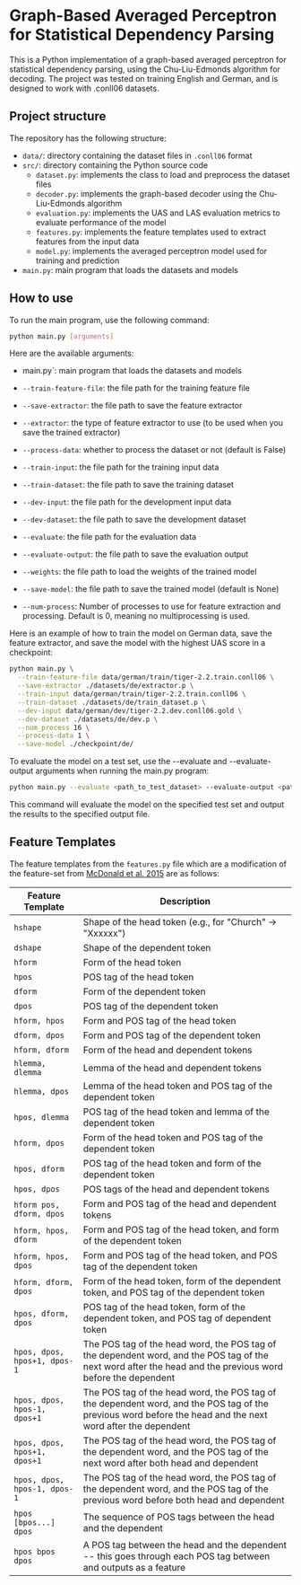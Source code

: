 # Graph-Based Averaged Perceptron for Statistical Dependency Parsing
This is a Python implementation of a graph-based averaged perceptron for statistical dependency parsing, using the Chu-Liu-Edmonds algorithm for decoding. The project was tested on training English and German, and is designed to work with .conll06 datasets.

## Project structure

The repository has the following structure:

- `data/`: directory containing the dataset files in `.conll06` format
- `src/`: directory containing the Python source code
    - `dataset.py`: implements the class to load and preprocess the dataset files
    - `decoder.py`: implements the graph-based decoder using the Chu-Liu-Edmonds algorithm
    - `evaluation.py`: implements the UAS and LAS evaluation metrics to evaluate performance of the model
    - `features.py`: implements the feature templates used to extract features from the input data
    - `model.py`: implements the averaged perceptron model used for training and prediction
- `main.py`: main program that loads the datasets and models

## How to use
To run the main program, use the following command:

```bash
python main.py [arguments]
```

Here are the available arguments:
- main.py`: main program that loads the datasets and models

- `--train-feature-file`: the file path for the training feature file
- `--save-extractor`: the file path to save the feature extractor
- `--extractor`: the type of feature extractor to use (to be used when you save the trained extractor)
- `--process-data`: whether to process the dataset or not (default is False)
- `--train-input`: the file path for the training input data
- `--train-dataset`: the file path to save the training dataset
- `--dev-input`: the file path for the development input data
- `--dev-dataset`: the file path to save the development dataset
- `--evaluate`: the file path for the evaluation data
- `--evaluate-output`: the file path to save the evaluation output
- `--weights`: the file path to load the weights of the trained model
- `--save-model`: the file path to save the trained model (default is None)
- `--num-process`: Number of processes to use for feature extraction and processing. Default is 0, meaning no multiprocessing is used.

Here is an example of how to train the model on German data, save the feature extractor, and save the model with the highest UAS score in a checkpoint:

```bash
python main.py \
  --train-feature-file data/german/train/tiger-2.2.train.conll06 \
  --save-extractor ./datasets/de/extractor.p \
  --train-input data/german/train/tiger-2.2.train.conll06 \
  --train-dataset ./datasets/de/train_dataset.p \
  --dev-input data/german/dev/tiger-2.2.dev.conll06.gold \
  --dev-dataset ./datasets/de/dev.p \
  --num_process 16 \
  --process-data 1 \
  --save-model ./checkpoint/de/
```

To evaluate the model on a test set, use the --evaluate and --evaluate-output arguments when running the main.py program:

```bash
python main.py --evaluate <path_to_test_dataset> --evaluate-output <path_to_output_file>
```

This command will evaluate the model on the specified test set and output the results to the specified output file.


## Feature Templates

The feature templates from the `features.py` file which are a modification of the feature-set from [McDonald et al. 2015](https://aclanthology.org/P05-1012.pdf) are as follows:

| Feature Template | Description |
| --- | --- |
| `hshape` | Shape of the head token (e.g., for "Church" -> "Xxxxxx") |
| `dshape` | Shape of the dependent token |
| `hform` | Form of the head token |
| `hpos` | POS tag of the head token |
| `dform` | Form of the dependent token |
| `dpos` | POS tag of the dependent token |
| `hform, hpos` | Form and POS tag of the head token |
| `dform, dpos` | Form and POS tag of the dependent token |
| `hform, dform` | Form of the head and dependent tokens |
| `hlemma, dlemma` | Lemma of the head and dependent tokens |
| `hlemma, dpos` | Lemma of the head token and POS tag of the dependent token |
| `hpos, dlemma` | POS tag of the head token and lemma of the dependent token |
| `hform, dpos` | Form of the head token and POS tag of the dependent token |
| `hpos, dform` | POS tag of the head token and form of the dependent token |
| `hpos, dpos` | POS tags of the head and dependent tokens |
| `hform pos, dform, dpos` | Form and POS tag of the head and dependent tokens |
| `hform, hpos, dform` | Form and POS tag of the head token, and form of the dependent token |
| `hform, hpos, dpos` | Form and POS tag of the head token, and POS tag of the dependent token |
| `hform, dform, dpos` | Form of the head token, form of the dependent token, and POS tag of the dependent token |
| `hpos, dform, dpos` | POS tag of the head token, form of the dependent token, and POS tag of dependent token |
| `hpos, dpos, hpos+1, dpos-1` | The POS tag of the head word, the POS tag of the dependent word, and the POS tag of the next word after the head and the previous word before the dependent |
| `hpos, dpos, hpos-1, dpos+1` | The POS tag of the head word, the POS tag of the dependent word, and the POS tag of the previous word before the head and the next word after the dependent |
| `hpos, dpos, hpos+1, dpos+1` | The POS tag of the head word, the POS tag of the dependent word, and the POS tag of the next word after both head and dependent |
| `hpos, dpos, hpos-1, dpos-1` | The POS tag of the head word, the POS tag of the dependent word, and the POS tag of the previous word before both head and dependent |
| `hpos [bpos...] dpos` | The sequence of POS tags between the head and the dependent |
| `hpos bpos dpos` | A POS tag between the head and the dependent -- this goes through each POS tag between and outputs as a feature |


